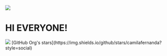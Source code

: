 <img src="https://i.ibb.co/YkHF7Hp/Frame-1-3.png">
<h1>HI EVERYONE!</h1>
 <p align="left">
   <img src="https://img.shields.io/badge/STATUS-EN%20DESAROLLO-green">
   [GitHub Org's stars](https://img.shields.io/github/stars/camilafernanda?style=social)
 </p>
